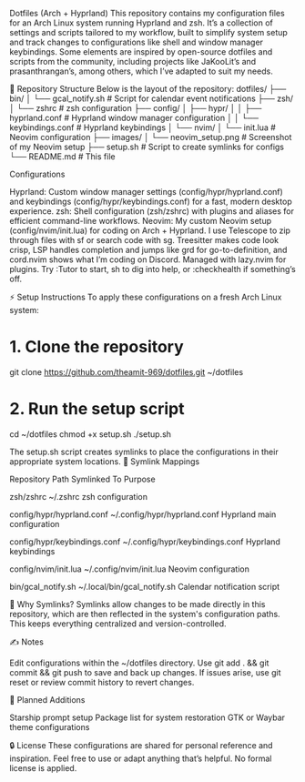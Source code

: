 Dotfiles (Arch + Hyprland)
This repository contains my configuration files for an Arch Linux system running Hyprland and zsh. It’s a collection of settings and scripts tailored to my workflow, built to simplify system setup and track changes to configurations like shell and window manager keybindings. Some elements are inspired by open-source dotfiles and scripts from the community, including projects like JaKooLit’s and prasanthrangan’s, among others, which I’ve adapted to suit my needs.

📂 Repository Structure
Below is the layout of the repository:
dotfiles/
├── bin/
│   └── gcal_notify.sh          # Script for calendar event notifications
├── zsh/
│   └── zshrc                   # zsh configuration
├── config/
│   ├── hypr/
│   │   ├── hyprland.conf       # Hyprland window manager configuration
│   │   └── keybindings.conf    # Hyprland keybindings
│   └── nvim/
│       └── init.lua            # Neovim configuration
├── images/
│   └── neovim_setup.png        # Screenshot of my Neovim setup
├── setup.sh                    # Script to create symlinks for configs
└── README.md                   # This file

Configurations

Hyprland: Custom window manager settings (config/hypr/hyprland.conf) and keybindings (config/hypr/keybindings.conf) for a fast, modern desktop experience.
zsh: Shell configuration (zsh/zshrc) with plugins and aliases for efficient command-line workflows.
Neovim: My custom Neovim setup (config/nvim/init.lua) for coding on Arch + Hyprland. I use Telescope to zip through files with <space>sf or search code with <space>sg. Treesitter makes code look crisp, LSP handles completion and jumps like grd for go-to-definition, and cord.nvim shows what I’m coding on Discord. Managed with lazy.nvim for plugins. Try :Tutor to start, <space>sh to dig into help, or :checkhealth if something’s off.


⚡ Setup Instructions
To apply these configurations on a fresh Arch Linux system:
# 1. Clone the repository
git clone https://github.com/theamit-969/dotfiles.git ~/dotfiles

# 2. Run the setup script
cd ~/dotfiles
chmod +x setup.sh
./setup.sh

The setup.sh script creates symlinks to place the configurations in their appropriate system locations.
🔗 Symlink Mappings



Repository Path
Symlinked To
Purpose



zsh/zshrc
~/.zshrc
zsh configuration


config/hypr/hyprland.conf
~/.config/hypr/hyprland.conf
Hyprland main configuration


config/hypr/keybindings.conf
~/.config/hypr/keybindings.conf
Hyprland keybindings


config/nvim/init.lua
~/.config/nvim/init.lua
Neovim configuration


bin/gcal_notify.sh
~/.local/bin/gcal_notify.sh
Calendar notification script


🧠 Why Symlinks?
Symlinks allow changes to be made directly in this repository, which are then reflected in the system's configuration paths. This keeps everything centralized and version-controlled.

✍️ Notes

Edit configurations within the ~/dotfiles directory.
Use git add . && git commit && git push to save and back up changes.
If issues arise, use git reset or review commit history to revert changes.


🚧 Planned Additions

Starship prompt setup
Package list for system restoration
GTK or Waybar theme configurations


🔒 License
These configurations are shared for personal reference and inspiration. Feel free to use or adapt anything that’s helpful. No formal license is applied.